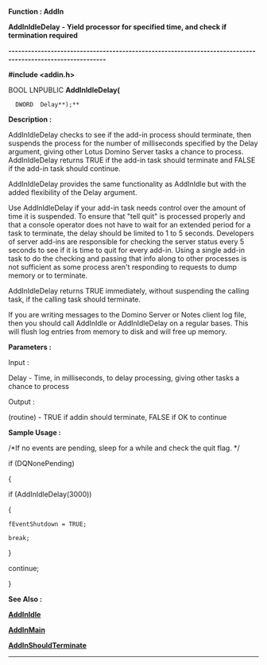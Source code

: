 




<!--
 /\* Font Definitions \*/
 @font-face
 {font-family:Courier;
 panose-1:2 7 4 9 2 2 5 2 4 4;}
@font-face
 {font-family:"Tms Rmn";
 panose-1:2 2 6 3 4 5 5 2 3 4;}
@font-face
 {font-family:Helv;
 panose-1:2 11 6 4 2 2 2 3 2 4;}
@font-face
 {font-family:"Cambria Math";
 panose-1:2 4 5 3 5 4 6 3 2 4;}
 /\* Style Definitions \*/
 p.MsoNormal, li.MsoNormal, div.MsoNormal
 {margin-top:0cm;
 margin-right:0cm;
 margin-bottom:8.0pt;
 margin-left:0cm;
 line-height:107%;
 font-size:11.0pt;
 font-family:"Calibri",sans-serif;}
.MsoChpDefault
 {font-size:11.0pt;}
.MsoPapDefault
 {margin-bottom:8.0pt;
 line-height:107%;}
 /\* Page Definitions \*/
 @page WordSection1
 {size:612.0pt 792.0pt;
 margin:72.0pt 72.0pt 72.0pt 72.0pt;}
div.WordSection1
 {page:WordSection1;}
-->




 


**Function : AddIn**



**AddInIdleDelay** **- Yield
processor for specified time, and check if termination required**


**----------------------------------------------------------------------------------------------------------**



**#include <addin.h>**



BOOL
LNPUBLIC **AddInIdleDelay(**  

      DWORD  Delay**);**



**Description :**



AddInIdleDelay
checks to see if the add-in process should terminate, then suspends the process
for the number of milliseconds specified by the Delay argument, giving other
Lotus Domino Server tasks a chance to process.  AddInIdleDelay returns TRUE if
the add-in task should terminate and FALSE if the add-in task should continue.  

  

AddInIdleDelay provides the same functionality as AddInIdle but with the added
flexibility of the Delay argument.  

  

Use AddInIdleDelay if your add-in task needs control over the amount of time it
is suspended.  To ensure that "tell <taskname> quit" is
processed properly and that a console operator does not have to wait for an
extended period for a task to terminate, the delay should be limited to 1 to 5
seconds.  Developers of server add-ins are responsible for checking the server
status every 5 seconds to see if it is time to quit for every add-in. Using a
single add-in task to do the checking and passing that info along to other
processes is not sufficient as some process aren't responding to requests to
dump memory or to terminate.  

  

AddInIdleDelay returns TRUE immediately, without suspending the calling task,
if the calling task should terminate.


 


If you are
writing messages to the Domino Server or Notes client log file, then you should
call AddInIdle or AddInIdleDelay on a regular bases.  This will flush log
entries from memory to disk and will free up memory.


 


**Parameters :**



Input :  

Delay  -  Time, in milliseconds, to delay processing, giving other tasks a
chance to process  

  




Output :  

(routine)  -  TRUE if addin should terminate, FALSE if OK to continue  

  

  




 **Sample Usage :**


/\*If no events are
pending, sleep for a while and check the quit flag.  \*/  

  

if (DQNonePending)  

{  

  if (AddInIdleDelay(3000))  

  {  

    fEventShutdown = TRUE;  

    break;  

  }  

  continue;  

}


 **See Also :**


**[AddInIdle](AddInIdle.md)**


**[AddInMain](AddInMain.md)**


**[AddInShouldTerminate](AddInShouldTerminate.md)**



----------------------------------------------------------------------------------------------------------


 





